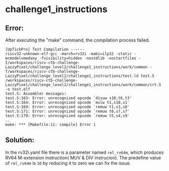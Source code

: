 # challenge1_instructions

## Error:
After executing the "make" command, the compilation process failed.

    [UpTickPro] Test Compilation ------
    riscv32-unknown-elf-gcc -march=rv32i -mabi=ilp32 -static -mcmodel=medany -fvisibility=hidden -nostdlib -nostartfiles -    I/workspaces/riscv-ctb-challenge-LazzyPixel/challenge_level2/challenge1_instructions/work/common -T/workspaces/riscv-ctb-challenge-LazzyPixel/challenge_level2/challenge1_instructions/test.ld test.S /workspaces/riscv-ctb-challenge-LazzyPixel/challenge_level2/challenge1_instructions/work/common/crt.S -o test.elf
    test.S: Assembler messages:
    test.S:163: Error: unrecognized opcode `divuw s10,t6,t3'
    test.S:164: Error: unrecognized opcode `mulw t1,s10,s1'
    test.S:169: Error: unrecognized opcode `remuw t1,s3,s8'
    test.S:171: Error: unrecognized opcode `remuw t0,s7,s7'
    test.S:179: Error: unrecognized opcode `remuw t5,s4,s9'
    ..
    make: *** [Makefile:11: compile] Error 1


## Solution:
In the rv32i.yaml file there is a parameter named  `rel_rv64m`, which produces RV64 M-extension instruction( MUV & DIV instrucion).
The predefine value of `rel_rv64m` is  `10` by reducing it to zero we can fix the issue.
